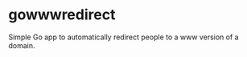 gowwwredirect
=============

Simple Go app to automatically redirect people to a www version of a domain.
